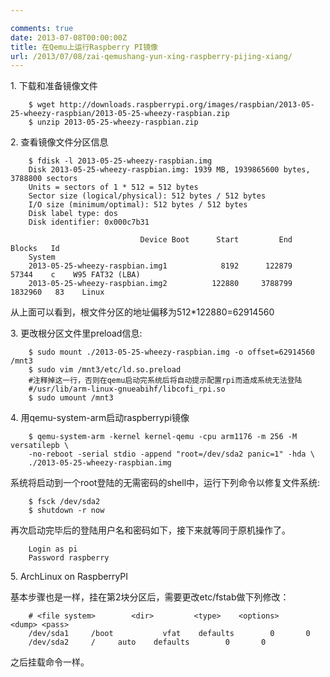 ```yaml
---

comments: true
date: 2013-07-08T00:00:00Z
title: 在Qemu上运行Raspberry PI镜像
url: /2013/07/08/zai-qemushang-yun-xing-raspberry-pijing-xiang/
---
```


1\. 下载和准备镜像文件

```
	$ wget http://downloads.raspberrypi.org/images/raspbian/2013-05-25-wheezy-raspbian/2013-05-25-wheezy-raspbian.zip
	$ unzip 2013-05-25-wheezy-raspbian.zip
```

2\. 查看镜像文件分区信息

```
	$ fdisk -l 2013-05-25-wheezy-raspbian.img 
	Disk 2013-05-25-wheezy-raspbian.img: 1939 MB, 1939865600 bytes, 3788800 sectors
	Units = sectors of 1 * 512 = 512 bytes
	Sector size (logical/physical): 512 bytes / 512 bytes
	I/O size (minimum/optimal): 512 bytes / 512 bytes
	Disk label type: dos
	Disk identifier: 0x000c7b31
	
	                         Device Boot      Start         End      Blocks   Id
	System
	2013-05-25-wheezy-raspbian.img1            8192      122879       57344    c 	W95 FAT32 (LBA)
	2013-05-25-wheezy-raspbian.img2          122880     3788799     1832960   83	Linux
```

从上面可以看到，根文件分区的地址偏移为512*122880=62914560

3\. 更改根分区文件里preload信息:

```
	$ sudo mount ./2013-05-25-wheezy-raspbian.img -o offset=62914560 /mnt3
	$ sudo vim /mnt3/etc/ld.so.preload 
	#注释掉这一行，否则在qemu启动完系统后将自动提示配置rpi而造成系统无法登陆
	#/usr/lib/arm-linux-gnueabihf/libcofi_rpi.so
	$ sudo umount /mnt3
```

4\. 用qemu-system-arm启动raspberrypi镜像

```
	$ qemu-system-arm -kernel kernel-qemu -cpu arm1176 -m 256 -M versatilepb \
	-no-reboot -serial stdio -append "root=/dev/sda2 panic=1" -hda \
	./2013-05-25-wheezy-raspbian.img 
```

系统将启动到一个root登陆的无需密码的shell中，运行下列命令以修复文件系统:

```
	$ fsck /dev/sda2
	$ shutdown -r now
```

再次启动完毕后的登陆用户名和密码如下，接下来就等同于原机操作了。

```
	Login as pi
	Password raspberry
```

5\. ArchLinux on RaspberryPI

基本步骤也是一样，挂在第2块分区后，需要更改etc/fstab做下列修改：

```
	# <file system>        <dir>         <type>    <options>          <dump> <pass>
	/dev/sda1	  /boot           vfat    defaults        0       0
	/dev/sda2	  /		auto    defaults        0       0
```

之后挂载命令一样。

